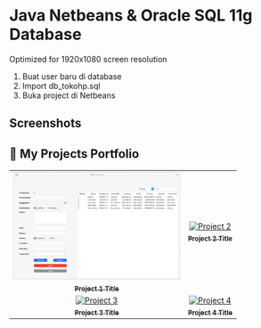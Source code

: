 # Java Netbeans & Oracle SQL 11g Database

Optimized for 1920x1080 screen resolution

1. Buat user baru di database
2. Import db_tokohp.sql
3. Buka project di Netbeans

## Screenshots

## 📌 My Projects Portfolio

<div align="center">

<table>
  <tr>
    <td align="center">
      <a href="https://github.com/username/project1">
        <img src="https://raw.githubusercontent.com/aldnazr/netbeans-transaction/refs/heads/main/preview/1.png" alt="Project 1" width="300" />
        <br/>
        <sub><b>Project 1 Title</b></sub>
      </a>
    </td>
    <td align="center">
      <a href="https://github.com/username/project2">
        <img src="https://raw.githubusercontent.com/username/project2/main/preview.png" alt="Project 2" width="300" />
        <br/>
        <sub><b>Project 2 Title</b></sub>
      </a>
    </td>
  </tr>
  <tr>
    <td align="center">
      <a href="https://github.com/username/project3">
        <img src="https://raw.githubusercontent.com/username/project3/main/preview.png" alt="Project 3" width="300" />
        <br/>
        <sub><b>Project 3 Title</b></sub>
      </a>
    </td>
    <td align="center">
      <a href="https://github.com/username/project4">
        <img src="https://raw.githubusercontent.com/username/project4/main/preview.png" alt="Project 4" width="300" />
        <br/>
        <sub><b>Project 4 Title</b></sub>
      </a>
    </td>
  </tr>
</table>

</div>
